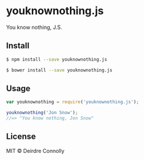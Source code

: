 youknownothing.js
=================

You know nothing, J.S.


## Install

```sh
$ npm install --save youknownothing.js
```
```sh
$ bower install --save youknownothing.js
```

## Usage

```js
var youknownothing = require('youknownothing.js');

youknownothing('Jon Snow');
//=> "You know nothing, Jon Snow"

```

## License

MIT © Deirdre Connolly
